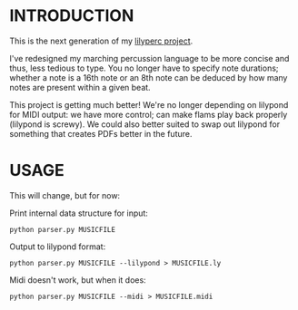INTRODUCTION
====

This is the next generation of my [lilyperc project](http://github.com/alanszlosek/lilyperc).

I've redesigned my marching percussion language to be more concise and thus, less tedious to type. You no longer have to specify note durations; whether a note is a 16th note or an 8th note can be deduced by how many notes are present within a given beat.

This project is getting much better! We're no longer depending on lilypond for MIDI output: we have more control; can make flams play back properly (lilypond is screwy). We could also better suited to swap out lilypond for something that creates PDFs better in the future.


USAGE
====

This will change, but for now:

Print internal data structure for input:

	python parser.py MUSICFILE

Output to lilypond format:

	python parser.py MUSICFILE --lilypond > MUSICFILE.ly

Midi doesn't work, but when it does:

	python parser.py MUSICFILE --midi > MUSICFILE.midi
